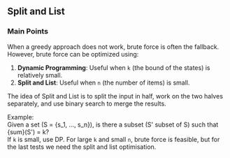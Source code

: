 ## Split and List

### Main Points
When a greedy approach does not work, brute force is often the fallback. However, brute force can be optimized using:
1. **Dynamic Programming**: Useful when `k` (the bound of the states) is relatively small.
2. **Split and List**: Useful when `n` (the number of items) is small.  

The idea of Split and List is to split the input in half, work on the two halves separately, and use binary search to merge the results.

Example:  
Given a set (S = {s_1, ..., s_n}), is there a subset (S' subset of S) such that {sum}(S') = k?  
If `k` is small, use DP. For large `k` and small `n`, brute force is feasible, but for the last tests we need the split and list optimisation.  
